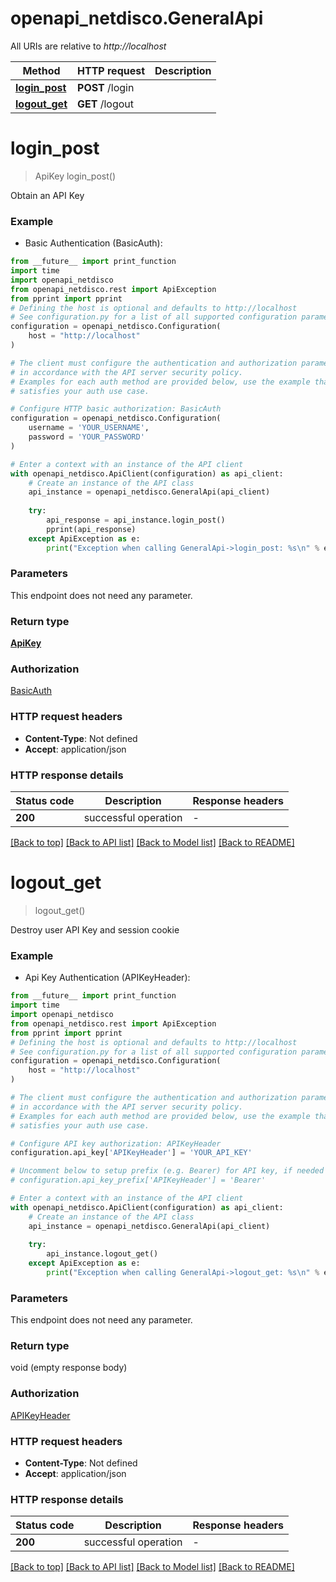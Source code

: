 # openapi_netdisco.GeneralApi

All URIs are relative to *http://localhost*

Method | HTTP request | Description
------------- | ------------- | -------------
[**login_post**](GeneralApi.md#login_post) | **POST** /login | 
[**logout_get**](GeneralApi.md#logout_get) | **GET** /logout | 


# **login_post**
> ApiKey login_post()



Obtain an API Key

### Example

* Basic Authentication (BasicAuth):
```python
from __future__ import print_function
import time
import openapi_netdisco
from openapi_netdisco.rest import ApiException
from pprint import pprint
# Defining the host is optional and defaults to http://localhost
# See configuration.py for a list of all supported configuration parameters.
configuration = openapi_netdisco.Configuration(
    host = "http://localhost"
)

# The client must configure the authentication and authorization parameters
# in accordance with the API server security policy.
# Examples for each auth method are provided below, use the example that
# satisfies your auth use case.

# Configure HTTP basic authorization: BasicAuth
configuration = openapi_netdisco.Configuration(
    username = 'YOUR_USERNAME',
    password = 'YOUR_PASSWORD'
)

# Enter a context with an instance of the API client
with openapi_netdisco.ApiClient(configuration) as api_client:
    # Create an instance of the API class
    api_instance = openapi_netdisco.GeneralApi(api_client)
    
    try:
        api_response = api_instance.login_post()
        pprint(api_response)
    except ApiException as e:
        print("Exception when calling GeneralApi->login_post: %s\n" % e)
```

### Parameters
This endpoint does not need any parameter.

### Return type

[**ApiKey**](ApiKey.md)

### Authorization

[BasicAuth](../README.md#BasicAuth)

### HTTP request headers

 - **Content-Type**: Not defined
 - **Accept**: application/json

### HTTP response details
| Status code | Description | Response headers |
|-------------|-------------|------------------|
**200** | successful operation |  -  |

[[Back to top]](#) [[Back to API list]](../README.md#documentation-for-api-endpoints) [[Back to Model list]](../README.md#documentation-for-models) [[Back to README]](../README.md)

# **logout_get**
> logout_get()



Destroy user API Key and session cookie

### Example

* Api Key Authentication (APIKeyHeader):
```python
from __future__ import print_function
import time
import openapi_netdisco
from openapi_netdisco.rest import ApiException
from pprint import pprint
# Defining the host is optional and defaults to http://localhost
# See configuration.py for a list of all supported configuration parameters.
configuration = openapi_netdisco.Configuration(
    host = "http://localhost"
)

# The client must configure the authentication and authorization parameters
# in accordance with the API server security policy.
# Examples for each auth method are provided below, use the example that
# satisfies your auth use case.

# Configure API key authorization: APIKeyHeader
configuration.api_key['APIKeyHeader'] = 'YOUR_API_KEY'

# Uncomment below to setup prefix (e.g. Bearer) for API key, if needed
# configuration.api_key_prefix['APIKeyHeader'] = 'Bearer'

# Enter a context with an instance of the API client
with openapi_netdisco.ApiClient(configuration) as api_client:
    # Create an instance of the API class
    api_instance = openapi_netdisco.GeneralApi(api_client)
    
    try:
        api_instance.logout_get()
    except ApiException as e:
        print("Exception when calling GeneralApi->logout_get: %s\n" % e)
```

### Parameters
This endpoint does not need any parameter.

### Return type

void (empty response body)

### Authorization

[APIKeyHeader](../README.md#APIKeyHeader)

### HTTP request headers

 - **Content-Type**: Not defined
 - **Accept**: application/json

### HTTP response details
| Status code | Description | Response headers |
|-------------|-------------|------------------|
**200** | successful operation |  -  |

[[Back to top]](#) [[Back to API list]](../README.md#documentation-for-api-endpoints) [[Back to Model list]](../README.md#documentation-for-models) [[Back to README]](../README.md)

